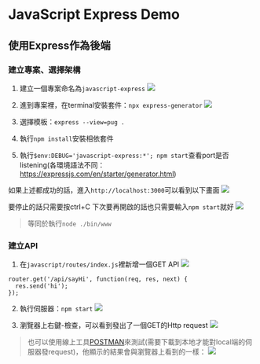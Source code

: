 # JavaScript Express Demo

## 使用Express作為後端

### 建立專案、選擇架構

1. 建立一個專案命名為`javascript-express`
![](https://i.imgur.com/qTNeXvf.png)

2. 進到專案裡，在terminal安裝套件：`npx express-generator`
![](https://i.imgur.com/OStUizn.png)

3. 選擇模板：`express --view=pug .`
4. 執行`npm install`安裝相依套件
5. 執行`$env:DEBUG='javascript-express:*'; npm start`查看port是否listening(各環境語法不同：https://expressjs.com/en/starter/generator.html)

如果上述都成功的話，進入`http://localhost:3000`可以看到以下畫面
![](https://i.imgur.com/mBplFgr.png)

要停止的話只需要按ctrl+C
下次要再開啟的話也只需要輸入`npm start`就好
![](https://i.imgur.com/Gb9gse8.png)
> 等同於執行`node ./bin/www`


### 建立API

1. 在`javascript/routes/index.js`裡新增一個GET API
![](https://i.imgur.com/Rbp3KhR.png)
```javascript=
router.get('/api/sayHi', function(req, res, next) {
  res.send('hi');
});
```
2. 執行伺服器：`npm start`
![](https://i.imgur.com/TjcogXS.png)

3. 瀏覽器上右鍵-檢查，可以看到發出了一個GET的Http request
![](https://i.imgur.com/kPrOiUJ.png)

> 也可以使用線上工具[POSTMAN]([https://](https://universal-moon-12741.postman.co/workspace/My-Workspace~2bb1ccee-c481-4073-8c77-10c489644615/request/create?requestId=a5789b40-b739-4b67-bf5c-917bd0517c68))來測試(需要下載到本地才能對local端的伺服器發request)，他顯示的結果會與瀏覽器上看到的一樣：
> ![](https://i.imgur.com/NpVCn6X.png)
